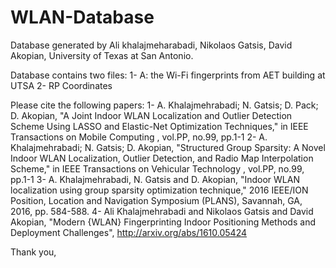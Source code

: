 # WLAN-Database
Database generated by Ali khalajmeharabadi, Nikolaos Gatsis, David Akopian, 
University of Texas at San Antonio.

Database contains two files:
1- A: the Wi-Fi fingerprints from AET building at UTSA
2- RP Coordinates

Please cite the following papers:
1- A. Khalajmehrabadi; N. Gatsis; D. Pack; D. Akopian, "A Joint Indoor WLAN Localization and Outlier Detection Scheme Using LASSO and Elastic-Net Optimization Techniques," in IEEE Transactions on Mobile Computing , vol.PP, no.99, pp.1-1
2- A. Khalajmehrabadi; N. Gatsis; D. Akopian, "Structured Group Sparsity: A Novel Indoor WLAN Localization, Outlier Detection, and Radio Map Interpolation Scheme," in IEEE Transactions on Vehicular Technology , vol.PP, no.99, pp.1-1
3- A. Khalajmehrabadi, N. Gatsis and D. Akopian, "Indoor WLAN localization using group sparsity optimization technique," 2016 IEEE/ION Position, Location and Navigation Symposium (PLANS), Savannah, GA, 2016, pp. 584-588.
4- Ali Khalajmehrabadi and Nikolaos Gatsis and David Akopian, "Modern {WLAN} Fingerprinting Indoor Positioning Methods and Deployment Challenges", http://arxiv.org/abs/1610.05424

Thank you,
